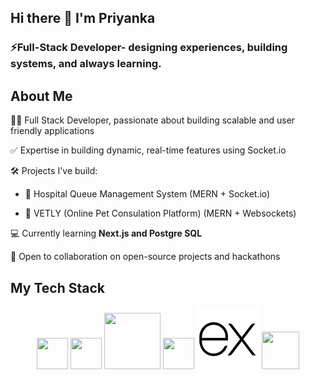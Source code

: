 
## Hi there 👋 I'm Priyanka

### ⚡Full-Stack Developer- designing experiences, building systems, and always learning.

## About Me
🧑‍💻 Full Stack Developer, passionate about building scalable and user friendly applications

✅ Expertise in building dynamic, real-time features using Socket.io

🛠️ Projects I've build:

- 🏥 Hospital Queue Management System (MERN + Socket.io)
  
- 🐾 VETLY (Online Pet Consulation Platform) (MERN + Websockets)

💻 Currently learning **Next.js and Postgre SQL**

🤝 Open to collaboration on open-source projects and hackathons  

## My Tech Stack
<p align="center">
  
  <img src="https://cdn.jsdelivr.net/gh/devicons/devicon@latest/icons/javascript/javascript-original.svg" width="50" height="50" />       
  <img src="https://cdn.jsdelivr.net/gh/devicons/devicon@latest/icons/react/react-original.svg" width="50" height="50" />
  <img src="https://cdn.jsdelivr.net/gh/devicons/devicon@latest/icons/tailwindcss/tailwindcss-original-wordmark.svg" width="90" height="90" />
  <img src="https://cdn.jsdelivr.net/gh/devicons/devicon@latest/icons/nodejs/nodejs-original.svg" width="50" height="50" />
  <img src="https://raw.githubusercontent.com/PriyankaSaxena2709/PriyankaSaxena2709/refs/heads/main/icons8-express-js%20(1).svg?raw=true" /> 
  <img src="https://cdn.jsdelivr.net/gh/devicons/devicon@latest/icons/mongodb/mongodb-plain-wordmark.svg" width="60" height="60" />
          
  
</p>
          

          

